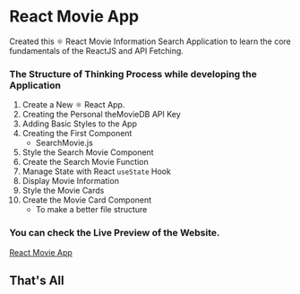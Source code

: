 # React Movie App

Created this ⚛️ React Movie Information Search Application to learn the core fundamentals of the ReactJS and API Fetching.

### The Structure of Thinking Process while developing the Application

1. Create a New ⚛️ React App.
1. Creating the Personal theMovieDB API Key
1. Adding Basic Styles to the App
1. Creating the First Component
   - SearchMovie.js
1. Style the Search Movie Component
1. Create the Search Movie Function
1. Manage State with React `useState` Hook
1. Display Movie Information
1. Style the Movie Cards
1. Create the Movie Card Component
   - To make a better file structure

### You can check the Live Preview of the Website.

[React Movie App](https://react-movies-application.netlify.app/)

## That's All
